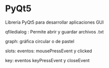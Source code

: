 # PyQt5
Librería PyQt5 para desarrollar aplicaciones GUI

qfiledialog : Permite abrir y guardar archivos .txt

graph: gráfica circular o de pastel

slots: eventos: mousePressEvent y clicked 

key: eventos keyPressEvent y closeEvent

